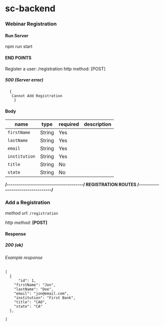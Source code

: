 # sc-backend

### Webinar Registration

#### Run Server

npm run start

#### END POINTS

Register a user: /registration
http method: [POST]

##### 500 (Server error)

```
  {
   Cannot Add Registration
    }

```

#### Body

| name          | type   | required | description |
| ------------- | ------ | -------- | ----------- |
| `firstName`   | String | Yes      |             |
| `lastName`    | String | Yes      |             |
| `email`       | String | Yes      |             |
| `institution` | String | Yes      |             |
| `title`       | String | No       |             |
| `state`       | String | No       |             |

**/--------------------------------------/ REGISTRATION ROUTES /---------------------------------/**

### **Add a Registration**

_method url_: `/registration`

_http method_: **[POST]**

#### Response

##### 200 (ok)

###### Example response

```
[
  {
      "id": 1,
    "firstName": "Jon",
    "lastName": "Doe",
    "email": "jon@email.com",
    "institution": "First Bank",
    "title": "CAO",
    "state": "CA"
  },

]
```
